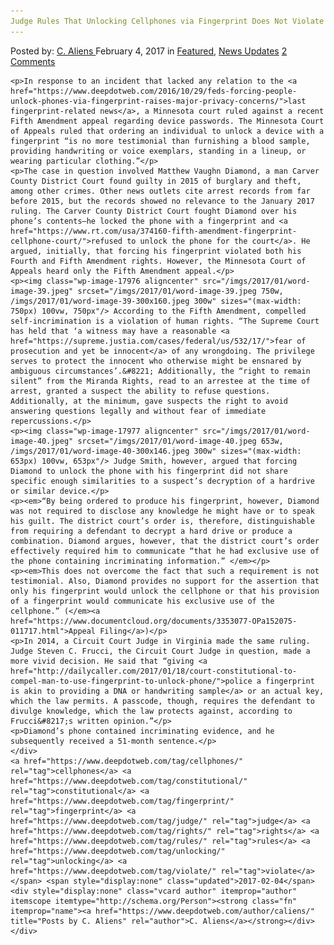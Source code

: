 ```yaml
---
Judge Rules That Unlocking Cellphones via Fingerprint Does Not Violate Constitutional Rights
---
```

<article class="post-listing post-17971 post type-post status-publish format-standard has-post-thumbnail hentry  tag-cellphones tag-constitutional tag-fingerprint tag-judge tag-rights tag-rules tag-unlocking tag-violate">
    <div class="post-inner">
        <span>Posted by: <a href="https://www.deepdotweb.com/author/caliens/" title="">C. Aliens </a></span>
    <span>February 4, 2017</span>
    <span>in <a href="https://www.deepdotweb.com/category/deepdot-news/" rel="category tag">Featured</a>, <a href="https://www.deepdotweb.com/category/news-updates/" rel="category tag">News Updates</a></span>
    <span><a href="https://www.deepdotweb.com/2017/02/04/judge-rules-unlocking-cellphones-via-fingerprint-not-violate-constitutional-rights/#comments">2 Comments</a></span>
    </p>
    <div class="clear"></div>
    
    <p>In response to an incident that lacked any relation to the <a href="https://www.deepdotweb.com/2016/10/29/feds-forcing-people-unlock-phones-via-fingerprint-raises-major-privacy-concerns/">last fingerprint-related news</a>, a Minnesota court ruled against a recent Fifth Amendment appeal regarding device passwords. The Minnesota Court of Appeals ruled that ordering an individual to unlock a device with a fingerprint “is no more testimonial than furnishing a blood sample, providing handwriting or voice exemplars, standing in a lineup, or wearing particular clothing.”</p>
    <p>The case in question involved Matthew Vaughn Diamond, a man Carver County District Court found guilty in 2015 of burglary and theft, among other crimes. Other news outlets cite arrest records from far before 2015, but the records showed no relevance to the January 2017 ruling. The Carver County District Court fought Diamond over his phone’s contents—he locked the phone with a fingerprint and <a href="https://www.rt.com/usa/374160-fifth-amendment-fingerprint-cellphone-court/">refused to unlock the phone for the court</a>. He argued, initially, that forcing his fingerprint violated both his Fourth and Fifth Amendment rights. However, the Minnesota Court of Appeals heard only the Fifth Amendment appeal.</p>
    <p><img class="wp-image-17976 aligncenter" src="/imgs/2017/01/word-image-39.jpeg" srcset="/imgs/2017/01/word-image-39.jpeg 750w, /imgs/2017/01/word-image-39-300x160.jpeg 300w" sizes="(max-width: 750px) 100vw, 750px"/> According to the Fifth Amendment, compelled self-incrimination is a violation of human rights. “The Supreme Court has held that ‘a witness may have a reasonable <a href="https://supreme.justia.com/cases/federal/us/532/17/">fear of prosecution and yet be innocent</a> of any wrongdoing. The privilege serves to protect the innocent who otherwise might be ensnared by ambiguous circumstances’.&#8221; Additionally, the “right to remain silent” from the Miranda Rights, read to an arrestee at the time of arrest, granted a suspect the ability to refuse questions. Additionally, at the minimum, gave suspects the right to avoid answering questions legally and without fear of immediate repercussions.</p>
    <p><img class="wp-image-17977 aligncenter" src="/imgs/2017/01/word-image-40.jpeg" srcset="/imgs/2017/01/word-image-40.jpeg 653w, /imgs/2017/01/word-image-40-300x146.jpeg 300w" sizes="(max-width: 653px) 100vw, 653px"/> Judge Smith, however, argued that forcing Diamond to unlock the phone with his fingerprint did not share specific enough similarities to a suspect’s decryption of a hardrive or similar device.</p>
    <p><em>“By being ordered to produce his fingerprint, however, Diamond was not required to disclose any knowledge he might have or to speak his guilt. The district court’s order is, therefore, distinguishable from requiring a defendant to decrypt a hard drive or produce a combination. Diamond argues, however, that the district court’s order effectively required him to communicate “that he had exclusive use of the phone containing incriminating information.” </em></p>
    <p><em>This does not overcome the fact that such a requirement is not testimonial. Also, Diamond provides no support for the assertion that only his fingerprint would unlock the cellphone or that his provision of a fingerprint would communicate his exclusive use of the cellphone.” (</em><a href="https://www.documentcloud.org/documents/3353077-OPa152075-011717.html">Appeal Filing</a>)</p>
    <p>In 2014, a Circuit Court Judge in Virginia made the same ruling. Judge Steven C. Frucci, the Circuit Court Judge in question, made a more vivid decision. He said that “giving <a href="http://dailycaller.com/2017/01/18/court-constitutional-to-compel-man-to-use-fingerprint-to-unlock-phone/">police a fingerprint is akin to providing a DNA or handwriting sample</a> or an actual key, which the law permits. A passcode, though, requires the defendant to divulge knowledge, which the law protects against, according to Frucci&#8217;s written opinion.”</p>
    <p>Diamond’s phone contained incriminating evidence, and he subsequently received a 51-month sentence.</p>
    </div>
    <a href="https://www.deepdotweb.com/tag/cellphones/" rel="tag">cellphones</a> <a href="https://www.deepdotweb.com/tag/constitutional/" rel="tag">constitutional</a> <a href="https://www.deepdotweb.com/tag/fingerprint/" rel="tag">fingerprint</a> <a href="https://www.deepdotweb.com/tag/judge/" rel="tag">judge</a> <a href="https://www.deepdotweb.com/tag/rights/" rel="tag">rights</a> <a href="https://www.deepdotweb.com/tag/rules/" rel="tag">rules</a> <a href="https://www.deepdotweb.com/tag/unlocking/" rel="tag">unlocking</a> <a href="https://www.deepdotweb.com/tag/violate/" rel="tag">violate</a></span> <span style="display:none" class="updated">2017-02-04</span>
    <div style="display:none" class="vcard author" itemprop="author" itemscope itemtype="http://schema.org/Person"><strong class="fn" itemprop="name"><a href="https://www.deepdotweb.com/author/caliens/" title="Posts by C. Aliens" rel="author">C. Aliens</a></strong></div>
    </div>
</article>


